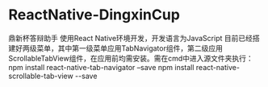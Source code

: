 # ReactNative-DingxinCup
鼎新杯答辩助手
使用React Native环境开发，开发语言为JavaScript
目前已经搭建好两级菜单，其中第一级菜单应用TabNavigator组件，第二级应用ScrollableTabView组件，在应用前均需安装。需在cmd中进入源文件夹执行：
npm install react-native-tab-navigator –save
npm install react-native-scrollable-tab-view --save